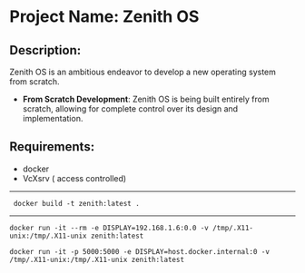 # Project Name: Zenith OS

## Description:
Zenith OS is an ambitious endeavor to develop a new operating system from scratch.

- **From Scratch Development**: Zenith OS is being built entirely from scratch, allowing for complete control over its design and implementation.

## Requirements:
- docker
- VcXsrv ( access controlled)
---
```
 docker build -t zenith:latest .

```
---

```
docker run -it --rm -e DISPLAY=192.168.1.6:0.0 -v /tmp/.X11-unix:/tmp/.X11-unix zenith:latest

docker run -it -p 5000:5000 -e DISPLAY=host.docker.internal:0 -v /tmp/.X11-unix:/tmp/.X11-unix zenith:latest

```